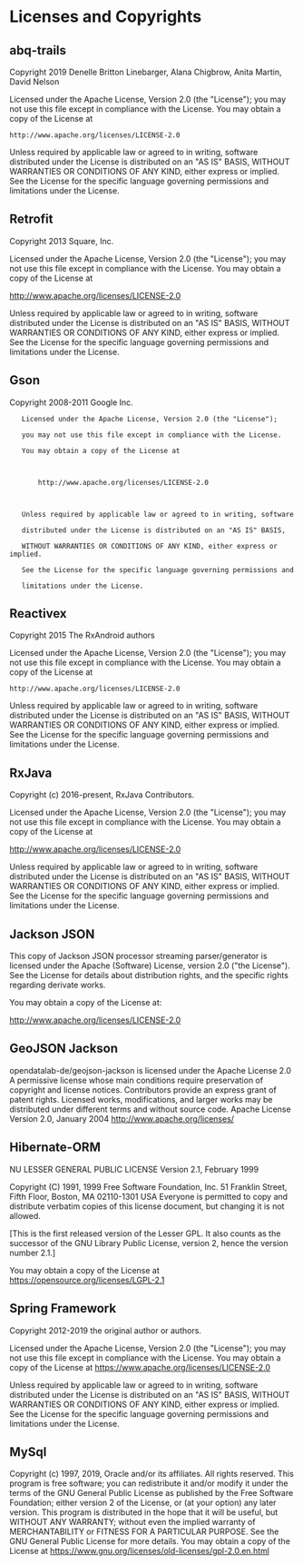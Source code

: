 # Licenses and Copyrights

## abq-trails  
Copyright 2019 Denelle Britton Linebarger, Alana Chigbrow, Anita Martin, David Nelson

Licensed under the Apache License, Version 2.0 (the "License");
you may not use this file except in compliance with the License.
You may obtain a copy of the License at

    http://www.apache.org/licenses/LICENSE-2.0

Unless required by applicable law or agreed to in writing, software
distributed under the License is distributed on an "AS IS" BASIS,
WITHOUT WARRANTIES OR CONDITIONS OF ANY KIND, either express or implied.
See the License for the specific language governing permissions and
limitations under the License.


## Retrofit  
Copyright 2013 Square, Inc.

Licensed under the Apache License, Version 2.0 (the "License");
you may not use this file except in compliance with the License.
You may obtain a copy of the License at

   http://www.apache.org/licenses/LICENSE-2.0

Unless required by applicable law or agreed to in writing, software
distributed under the License is distributed on an "AS IS" BASIS,
WITHOUT WARRANTIES OR CONDITIONS OF ANY KIND, either express or implied.
See the License for the specific language governing permissions and
limitations under the License.

## Gson  
Copyright 2008-2011 Google Inc.

	

	   Licensed under the Apache License, Version 2.0 (the "License");

	   you may not use this file except in compliance with the License.

	   You may obtain a copy of the License at

	

	       http://www.apache.org/licenses/LICENSE-2.0

	

	   Unless required by applicable law or agreed to in writing, software

	   distributed under the License is distributed on an "AS IS" BASIS,

	   WITHOUT WARRANTIES OR CONDITIONS OF ANY KIND, either express or implied.

	   See the License for the specific language governing permissions and

	   limitations under the License.


## Reactivex  

Copyright 2015 The RxAndroid authors

Licensed under the Apache License, Version 2.0 (the "License");
you may not use this file except in compliance with the License.
You may obtain a copy of the License at

    http://www.apache.org/licenses/LICENSE-2.0

Unless required by applicable law or agreed to in writing, software
distributed under the License is distributed on an "AS IS" BASIS,
WITHOUT WARRANTIES OR CONDITIONS OF ANY KIND, either express or implied.
See the License for the specific language governing permissions and
limitations under the License.

## RxJava 
Copyright (c) 2016-present, RxJava Contributors.

Licensed under the Apache License, Version 2.0 (the "License");
you may not use this file except in compliance with the License.
You may obtain a copy of the License at

http://www.apache.org/licenses/LICENSE-2.0

Unless required by applicable law or agreed to in writing, software
distributed under the License is distributed on an "AS IS" BASIS,
WITHOUT WARRANTIES OR CONDITIONS OF ANY KIND, either express or implied.
See the License for the specific language governing permissions and
limitations under the License.

## Jackson JSON 
This copy of Jackson JSON processor streaming parser/generator is licensed under the
Apache (Software) License, version 2.0 ("the License").
See the License for details about distribution rights, and the
specific rights regarding derivate works.

You may obtain a copy of the License at:

http://www.apache.org/licenses/LICENSE-2.0

## GeoJSON Jackson  
opendatalab-de/geojson-jackson is licensed under the Apache License 2.0
A permissive license whose main conditions require preservation of copyright and license notices. Contributors provide an express grant of patent rights. Licensed works, modifications, and larger works may be distributed under different terms and without source code.
Apache License
Version 2.0, January 2004
http://www.apache.org/licenses/  

## Hibernate-ORM  
NU LESSER GENERAL PUBLIC LICENSE
                       Version 2.1, February 1999

 Copyright (C) 1991, 1999 Free Software Foundation, Inc.
 51 Franklin Street, Fifth Floor, Boston, MA  02110-1301  USA
 Everyone is permitted to copy and distribute verbatim copies
 of this license document, but changing it is not allowed.

[This is the first released version of the Lesser GPL.  It also counts
 as the successor of the GNU Library Public License, version 2, hence
 the version number 2.1.]  
 
You may obtain a copy of the License at
https://opensource.org/licenses/LGPL-2.1


## Spring Framework    
Copyright 2012-2019 the original author or authors.
 
  Licensed under the Apache License, Version 2.0 (the "License");
  you may not use this file except in compliance with the License.
  You may obtain a copy of the License at
      https://www.apache.org/licenses/LICENSE-2.0
 
  Unless required by applicable law or agreed to in writing, software
  distributed under the License is distributed on an "AS IS" BASIS,
  WITHOUT WARRANTIES OR CONDITIONS OF ANY KIND, either express or implied.
  See the License for the specific language governing permissions and
  limitations under the License.  
  
  ## MySql  
  Copyright (c) 1997, 2019, Oracle and/or its affiliates. All rights reserved.
 This program is free software; you can redistribute it and/or
 modify it under the terms of the GNU General Public License as
 published by the Free Software Foundation; either version 2 of
 the License, or (at your option) any later version.
 This program is distributed in the hope that it will be useful,
 but WITHOUT ANY WARRANTY; without even the implied warranty of
 MERCHANTABILITY or FITNESS FOR A PARTICULAR PURPOSE. See the
 GNU General Public License for more details. 
 You may obtain a copy of the License at
 https://www.gnu.org/licenses/old-licenses/gpl-2.0.en.html


  
  



